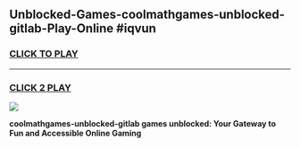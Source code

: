 
## Unblocked-Games-coolmathgames-unblocked-gitlab-Play-Online #iqvun
<h3>
<a href="https://news.freeplayer.one?title=coolmathgames-unblocked-gitlab&ref=3">CLICK TO PLAY</a></h3>
<hr>

<h3>
<a href="https://news.freeplayer.one?title=coolmathgames-unblocked-gitlab&ref=3">CLICK 2 PLAY</a>
  
</h3>

<a href="https://news.freeplayer.one?title=coolmathgames-unblocked-gitlab&ref=3"><img src="https://clearcache.store/games.png"></a>


**coolmathgames-unblocked-gitlab games unblocked: Your Gateway to Fun and Accessible Online Gaming**
